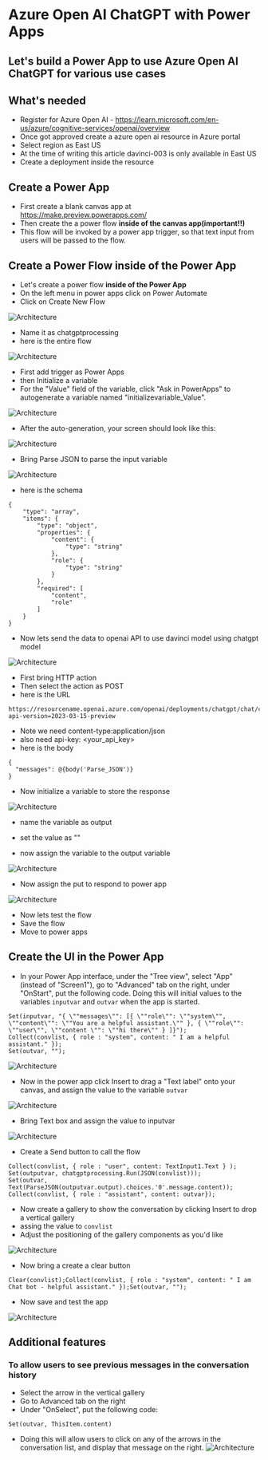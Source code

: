 # Azure Open AI ChatGPT with Power Apps

## Let's build a Power App to use Azure Open AI ChatGPT for various use cases

## What's needed

- Register for Azure Open AI - https://learn.microsoft.com/en-us/azure/cognitive-services/openai/overview
- Once got approved create a azure open ai resource in Azure portal
- Select region as East US
- At the time of writing this article davinci-003 is only available in East US
- Create a deployment inside the resource

## Create a Power App

- First create a blank canvas app at https://make.preview.powerapps.com/
- Then create the a power flow **inside of the canvas app(important!!)**
- This flow will be invoked by a power app trigger, so that text input from users will be passed to the flow. 


## Create a Power Flow inside of the Power App

- Let's create a power flow **inside of the Power App**
- On the left menu in power apps click on Power Automate
- Click on Create New Flow

![Architecture](https://github.com/balakreshnan/Samples2023/blob/vxg-edits/AzureAI/images/chatpgp9.jpg "Architecture")

- Name it as chatgptprocessing
- here is the entire flow

![Architecture](https://github.com/balakreshnan/Samples2023/blob/main/AzureAI/images/chatpgp2.jpg "Architecture")

- First add trigger as Power Apps
- then Initialize a variable
- For the "Value" field of the variable, click "Ask in PowerApps" to autogenerate a variable named "initializevariable_Value".  

![Architecture](https://github.com/balakreshnan/Samples2023/blob/vxg-edits/AzureAI/images/chatpgp10.jpg "Architecture")

- After the auto-generation, your screen should look like this:

![Architecture](https://github.com/balakreshnan/Samples2023/blob/main/AzureAI/images/chatpgp3.jpg "Architecture")

- Bring Parse JSON to parse the input variable

![Architecture](https://github.com/balakreshnan/Samples2023/blob/main/AzureAI/images/chatpgp4.jpg "Architecture")

- here is the schema

```
{
    "type": "array",
    "items": {
        "type": "object",
        "properties": {
            "content": {
                "type": "string"
            },
            "role": {
                "type": "string"
            }
        },
        "required": [
            "content",
            "role"
        ]
    }
}
```

- Now lets send the data to openai API to use davinci model using chatgpt model

![Architecture](https://github.com/balakreshnan/Samples2023/blob/main/AzureAI/images/chatpgp5.jpg "Architecture")

- First bring HTTP action
- Then select the action as POST
- here is the URL 

```
https://resourcename.openai.azure.com/openai/deployments/chatgpt/chat/completions?api-version=2023-03-15-preview
```

- Note we need content-type:application/json
- also need api-key: <your_api_key>
- here is the body

```
{
  "messages": @{body('Parse_JSON')}
}
```

- Now initialize a variable to store the response

![Architecture](https://github.com/balakreshnan/Samples2023/blob/main/AzureAI/images/chatpgp6.jpg "Architecture")

- name the variable as output
- set the value as ""

- now assign the variable to the output variable

![Architecture](https://github.com/balakreshnan/Samples2023/blob/main/AzureAI/images/chatpgp7.jpg "Architecture")

- Now assign the put to respond to power app

![Architecture](https://github.com/balakreshnan/Samples2023/blob/main/AzureAI/images/chatpgp8.jpg "Architecture")

- Now lets test the flow
- Save the flow
- Move to power apps

## Create the UI in the Power App

- In your Power App interface, under the "Tree view", select "App" (instead of "Screen1"), go to "Advanced" tab on the right, under "OnStart", put the following code. Doing this will initial values to the variables `inputvar` and `outvar` when the app is started.   
```
Set(inputvar, "{ \""messages\"": [{ \""role\"": \""system\"", \""content\"": \""You are a helpful assistant.\"" }, { \""role\"": \""user\"", \""content \"": \""hi there\"" } ]}"); 
Collect(convlist, { role : "system", content: " I am a helpful assistant." }); 
Set(outvar, "");
```

![Architecture](https://github.com/balakreshnan/Samples2023/blob/vxg-edits/AzureAI/images/chatpgp11.jpg "Architecture")

- Now in the power app click Insert to drag a "Text label" onto your canvas, and assign the value to the variable `outvar`

![Architecture](https://github.com/balakreshnan/Samples2023/blob/vxg-edits/AzureAI/images/chatpgp12.jpg "Architecture")

- Bring Text box and assign the value to inputvar

![Architecture](https://github.com/balakreshnan/Samples2023/blob/vxg-edits/AzureAI/images/chatpgp13.jpg "Architecture")

- Create a Send button to call the flow

```
Collect(convlist, { role : "user", content: TextInput1.Text } );
Set(outputvar, chatgptprocessing.Run(JSON(convlist)));
Set(outvar, Text(ParseJSON(outputvar.output).choices.'0'.message.content));
Collect(convlist, { role : "assistant", content: outvar});
```

- Now create a gallery to show the conversation by clicking Insert to drop a vertical gallery
- assing the value to `convlist`
- Adjust the positioning of the gallery components as you'd like 

![Architecture](https://github.com/balakreshnan/Samples2023/blob/vxg-edits/AzureAI/images/chatpgp14.jpg "Architecture")

- Now bring a create a clear button

```
Clear(convlist);Collect(convlist, { role : "system", content: " I am Chat bot - helpful assistant." });Set(outvar, "");
```

- Now save and test the app

![Architecture](https://github.com/balakreshnan/Samples2023/blob/main/AzureAI/images/chatpgp1.jpg "Architecture")


## Additional features

### To allow users to see previous messages in the conversation history

- Select the arrow in the vertical gallery
- Go to Advanced tab on the right
- Under "OnSelect", put the following code:

```
Set(outvar, ThisItem.content)
```

- Doing this will allow users to click on any of the arrows in the conversation list, and display that message on the right. 
![Architecture](https://github.com/balakreshnan/Samples2023/blob/vxg-edits/AzureAI/images/chatpgp15.jpg "Architecture")